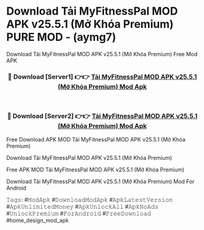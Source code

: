 # Download Tải MyFitnessPal MOD APK v25.5.1 (Mở Khóa Premium) PURE MOD - (aymg7)
Download Tải MyFitnessPal MOD APK v25.5.1 (Mở Khóa Premium) Free Mod APK

<div align="center">
<h3>🔴 Download [Server1] 👉👉 <a href="https://apk-comot.site?title=Tải_MyFitnessPal_MOD_APK_v25.5.1_(Mở_Khóa_Premium)">Tải MyFitnessPal MOD APK v25.5.1 (Mở Khóa Premium) Mod Apk</a></h3><br>

<h3>🔴 Download [Server2] 👉👉 <a href="https://apk-comot.site?title=Tải_MyFitnessPal_MOD_APK_v25.5.1_(Mở_Khóa_Premium)">Tải MyFitnessPal MOD APK v25.5.1 (Mở Khóa Premium) Mod Apk</a></h3>
</div>


Free Download APK MOD Tải MyFitnessPal MOD APK v25.5.1 (Mở Khóa Premium)

Download Tải MyFitnessPal MOD APK v25.5.1 (Mở Khóa Premium) 

Free APK MOD Tải MyFitnessPal MOD APK v25.5.1 (Mở Khóa Premium) 

Download Tải MyFitnessPal MOD APK v25.5.1 (Mở Khóa Premium) Mod For Android

𝚃𝚊𝚐𝚜: #𝙼𝚘𝚍𝙰𝚙𝚔 #𝙳𝚘𝚠𝚗𝚕𝚘𝚊𝚍𝙼𝚘𝚍𝙰𝚙𝚔 #𝙰𝚙𝚔𝙻𝚊𝚝𝚎𝚜𝚝𝚅𝚎𝚛𝚜𝚒𝚘𝚗 #𝙰𝚙𝚔𝚄𝚗𝚕𝚒𝚖𝚒𝚝𝚎𝚍𝙼𝚘𝚗𝚎𝚢 #𝙰𝚙𝚔𝚄𝚗𝚕𝚘𝚌𝚔𝙰𝚕𝚕 #𝙰𝚙𝚔𝙽𝚘𝙰𝚍𝚜 #𝚄𝚗𝚕𝚘𝚌𝚔𝙿𝚛𝚎𝚖𝚒𝚞𝚖 #𝙵𝚘𝚛𝙰𝚗𝚍𝚛𝚘𝚒𝚍 #𝙵𝚛𝚎𝚎𝙳𝚘𝚠𝚗𝚕𝚘𝚊𝚍 #home_design_mod_apk